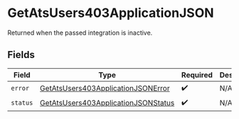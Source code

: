 # GetAtsUsers403ApplicationJSON

Returned when the passed integration is inactive.


## Fields

| Field                                                                                                 | Type                                                                                                  | Required                                                                                              | Description                                                                                           |
| ----------------------------------------------------------------------------------------------------- | ----------------------------------------------------------------------------------------------------- | ----------------------------------------------------------------------------------------------------- | ----------------------------------------------------------------------------------------------------- |
| `error`                                                                                               | [GetAtsUsers403ApplicationJSONError](../../models/operations/getatsusers403applicationjsonerror.md)   | :heavy_check_mark:                                                                                    | N/A                                                                                                   |
| `status`                                                                                              | [GetAtsUsers403ApplicationJSONStatus](../../models/operations/getatsusers403applicationjsonstatus.md) | :heavy_check_mark:                                                                                    | N/A                                                                                                   |